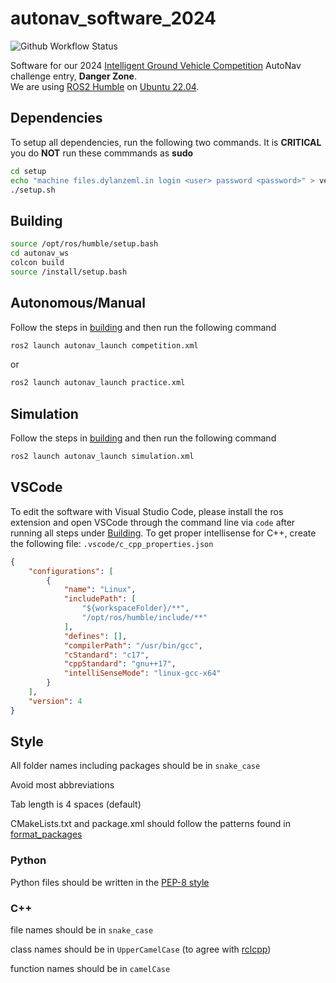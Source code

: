 # autonav_software_2024

![Github Workflow Status](https://img.shields.io/github/actions/workflow/status/SoonerRobotics/autonav_software_2024/compile_run.yml)

Software for our 2024 [Intelligent Ground Vehicle Competition](http://www.igvc.org/) AutoNav challenge entry, **Danger Zone**.  
We are using [ROS2 Humble](https://docs.ros.org/en/humble/index.html) on [Ubuntu 22.04](https://releases.ubuntu.com/22.04/).

## Dependencies

To setup all dependencies, run the following two commands. It is **CRITICAL** you do **NOT** run these commmands as **sudo**
```bash
cd setup
echo "machine files.dylanzeml.in login <user> password <password>" > vectorsecrets.txt
./setup.sh
```

## Building

```bash
source /opt/ros/humble/setup.bash
cd autonav_ws
colcon build
source /install/setup.bash
```

## Autonomous/Manual

Follow the steps in [building](#building) and then run the following command
```bash
ros2 launch autonav_launch competition.xml
```
or
```bash
ros2 launch autonav_launch practice.xml
```

## Simulation

Follow the steps in [building](#building) and then run the following command
```bash
ros2 launch autonav_launch simulation.xml
```

## VSCode

To edit the software with Visual Studio Code, please install the ros extension and open VSCode through the command line via `code` after running all steps under [Building](#building). To get proper intellisense for C++, create the following file: `.vscode/c_cpp_properties.json`
```json
{
    "configurations": [
        {
            "name": "Linux",
            "includePath": [
                "${workspaceFolder}/**",
                "/opt/ros/humble/include/**"
            ],
            "defines": [],
            "compilerPath": "/usr/bin/gcc",
            "cStandard": "c17",
            "cppStandard": "gnu++17",
            "intelliSenseMode": "linux-gcc-x64"
        }
    ],
    "version": 4
}
```

## Style
All folder names including packages should be in `snake_case`

Avoid most abbreviations

Tab length is 4 spaces (default)

CMakeLists.txt and package.xml should follow the patterns found in [format_packages](https://github.com/SoonerRobotics/autonav_software_2024/tree/feat/particle_filter/scripts/format_package)

### Python
Python files should be written in the [PEP-8 style](https://peps.python.org/pep-0008/)

### C++
file names should be in `snake_case`

class names should be in `UpperCamelCase` (to agree with [rclcpp](https://docs.ros2.org/foxy/api/rclcpp/index.html))

function names should be in `camelCase`

